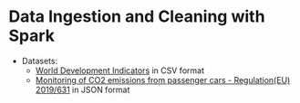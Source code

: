# Data Ingestion and Cleaning with Spark

- Datasets:
  - [World Development Indicators](https://datacatalog.worldbank.org/search/dataset/0037712) in CSV format
  - [Monitoring of CO2 emissions from passenger cars - Regulation(EU) 2019/631](https://www.eea.europa.eu/data-and-maps/data/co2-cars-emission-20) in JSON format
